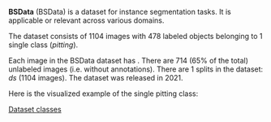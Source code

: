 **BSData** (BSData) is a dataset for instance segmentation tasks. It is applicable or relevant across various domains.

The dataset consists of 1104 images with 478 labeled objects belonging to 1 single class (*pitting*).

Each image in the BSData dataset has . There are 714 (65% of the total) unlabeled images (i.e. without annotations). There are 1 splits in the dataset: *ds* (1104 images). The dataset was released in 2021.

Here is the visualized example of the single pitting class:

[Dataset classes](https://github.com/2Obe/BSData/raw/main/visualizations/classes_preview.webm)
